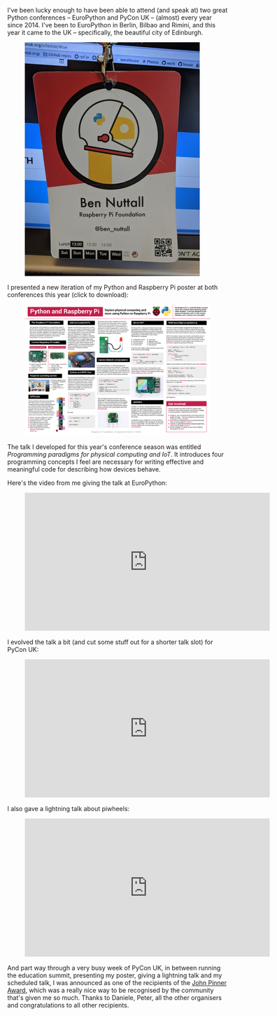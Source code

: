 I've been lucky enough to have been able to attend (and speak at) two great Python conferences –
EuroPython and PyCon UK – (almost) every year since 2014. I've been to EuroPython in Berlin, Bilbao
and Rimini, and this year it came to the UK – specifically, the beautiful city of Edinburgh.

<figure class="wp-block-image">
<img src="images/europython-badge.jpg" />
</figure>

I presented a new iteration of my Python and Raspberry Pi poster at both conferences this year
(click to download):

<figure class="wp-block-image">
<a href="https://files.bennuttall.com/PyCon-UK-Poster-A1.pdf"><img src="images/PyCon-UK-Poster-A1.png" /></a>
</figure>

The talk I developed for this year's conference season was entitled *Programming paradigms for
physical computing and IoT*. It introduces four programming concepts I feel are necessary for
writing effective and meaningful code for describing how devices behave.

Here's the video from me giving the talk at EuroPython:

<figure>
<iframe width="560" height="315" src="https://www.youtube.com/embed/pRtpXzS2Weo?si=63n2foGMPlYJE9SS" title="YouTube video player" frameborder="0" allow="accelerometer; autoplay; clipboard-write; encrypted-media; gyroscope; picture-in-picture; web-share" referrerpolicy="strict-origin-when-cross-origin" allowfullscreen></iframe>
</figure>

I evolved the talk a bit (and cut some stuff out for a shorter talk slot) for PyCon UK:

<figure>
<iframe width="560" height="315" src="https://www.youtube.com/embed/T2R1JAnL7-I?si=hSXRUIn5tDAAM2RV" title="YouTube video player" frameborder="0" allow="accelerometer; autoplay; clipboard-write; encrypted-media; gyroscope; picture-in-picture; web-share" referrerpolicy="strict-origin-when-cross-origin" allowfullscreen></iframe>
</figure>

I also gave a lightning talk about piwheels:

<figure>
<iframe width="560" height="315" src="https://www.youtube.com/embed/7w_qgGZM4ao?si=Uf--8Z4SlbGb02_B" title="YouTube video player" frameborder="0" allow="accelerometer; autoplay; clipboard-write; encrypted-media; gyroscope; picture-in-picture; web-share" referrerpolicy="strict-origin-when-cross-origin" allowfullscreen></iframe>
</figure>

And part way through a very busy week of PyCon UK, in between running the education summit,
presenting my poster, giving a lightning talk and my scheduled talk, I was announced as one of the
recipients of the [John Pinner
Award](https://community.uk.python.org/news/2018/09/16/john-pinner-award-recipients/), which was a
really nice way to be recognised by the community that's given me so much. Thanks to Daniele, Peter,
all the other organisers and congratulations to all other recipients.
